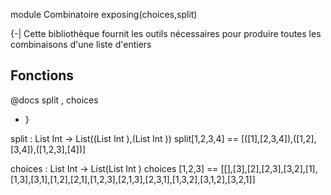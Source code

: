 module Combinatoire exposing(choices,split)

{-| Cette bibliothèque fournit les outils nécessaires pour produire toutes les combinaisons d'une liste d'entiers

## Fonctions
@docs split , choices

- }

split : List Int -> List((List Int ),(List Int ))
split[1,2,3,4] == [([1],[2,3,4]),([1,2],[3,4]),([1,2,3],[4])]

choices : List Int -> List(List Int )
choices [1,2,3] == 
[[],[3],[2],[2,3],[3,2],[1],[1,3],[3,1],[1,2],[2,1],[1,2,3],[2,1,3],[2,3,1],[1,3,2],[3,1,2],[3,2,1]]